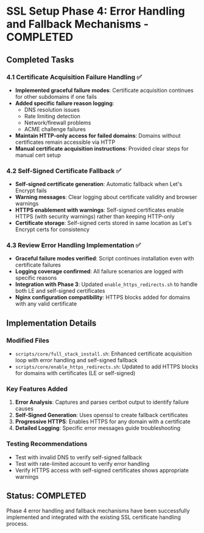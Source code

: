 # SSL Setup Phase 4: Error Handling and Fallback Mechanisms - COMPLETED

## Completed Tasks

### 4.1 Certificate Acquisition Failure Handling ✅
- **Implemented graceful failure modes**: Certificate acquisition continues for other subdomains if one fails
- **Added specific failure reason logging**: 
  - DNS resolution issues
  - Rate limiting detection
  - Network/firewall problems
  - ACME challenge failures
- **Maintain HTTP-only access for failed domains**: Domains without certificates remain accessible via HTTP
- **Manual certificate acquisition instructions**: Provided clear steps for manual cert setup

### 4.2 Self-Signed Certificate Fallback ✅
- **Self-signed certificate generation**: Automatic fallback when Let's Encrypt fails
- **Warning messages**: Clear logging about certificate validity and browser warnings
- **HTTPS enablement with warnings**: Self-signed certificates enable HTTPS (with security warnings) rather than keeping HTTP-only
- **Certificate storage**: Self-signed certs stored in same location as Let's Encrypt certs for consistency

### 4.3 Review Error Handling Implementation ✅
- **Graceful failure modes verified**: Script continues installation even with certificate failures
- **Logging coverage confirmed**: All failure scenarios are logged with specific reasons
- **Integration with Phase 3**: Updated `enable_https_redirects.sh` to handle both LE and self-signed certificates
- **Nginx configuration compatibility**: HTTPS blocks added for domains with any valid certificate

## Implementation Details

### Modified Files
- `scripts/core/full_stack_install.sh`: Enhanced certificate acquisition loop with error handling and self-signed fallback
- `scripts/core/enable_https_redirects.sh`: Updated to add HTTPS blocks for domains with certificates (LE or self-signed)

### Key Features Added
1. **Error Analysis**: Captures and parses certbot output to identify failure causes
2. **Self-Signed Generation**: Uses openssl to create fallback certificates
3. **Progressive HTTPS**: Enables HTTPS for any domain with a certificate
4. **Detailed Logging**: Specific error messages guide troubleshooting

### Testing Recommendations
- Test with invalid DNS to verify self-signed fallback
- Test with rate-limited account to verify error handling
- Verify HTTPS access with self-signed certificates shows appropriate warnings

## Status: COMPLETED
Phase 4 error handling and fallback mechanisms have been successfully implemented and integrated with the existing SSL certificate handling process.